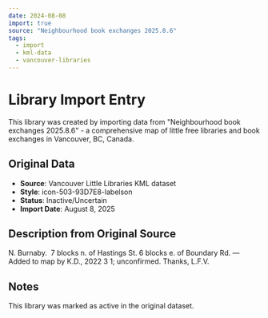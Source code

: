 ```yaml
---
date: 2024-08-08
import: true
source: "Neighbourhood book exchanges 2025.8.6"
tags:
  - import
  - kml-data
  - vancouver-libraries
---
```


# Library Import Entry

This library was created by importing data from "Neighbourhood book exchanges 2025.8.6" - a comprehensive map of little free libraries and book exchanges in Vancouver, BC, Canada.

## Original Data

- **Source**: Vancouver Little Libraries KML dataset
- **Style**: icon-503-93D7E8-labelson
- **Status**: Inactive/Uncertain
- **Import Date**: August 8, 2025

## Description from Original Source

N. Burnaby.  7 blocks n. of Hastings St.
6 blocks e. of Boundary Rd.
—Added to map by K.D., 2022 3 1; unconfirmed. Thanks, L.F.V.  



## Notes

This library was marked as active in the original dataset.
